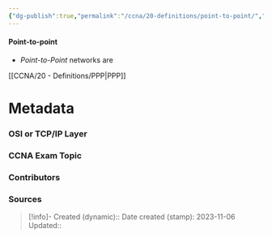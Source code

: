 ```yaml
---
{"dg-publish":true,"permalink":"/ccna/20-definitions/point-to-point/","tags":["defs_ccna"]}
---
```


#### Point-to-point
- *Point-to-Point* networks are


[[CCNA/20 - Definitions/PPP\|PPP]]


# Metadata
### OSI or TCP/IP Layer

### CCNA Exam Topic

### Contributors

### Sources



> [!info]- Created (dynamic):: 
> Date created (stamp): 2023-11-06
> Updated:: 


